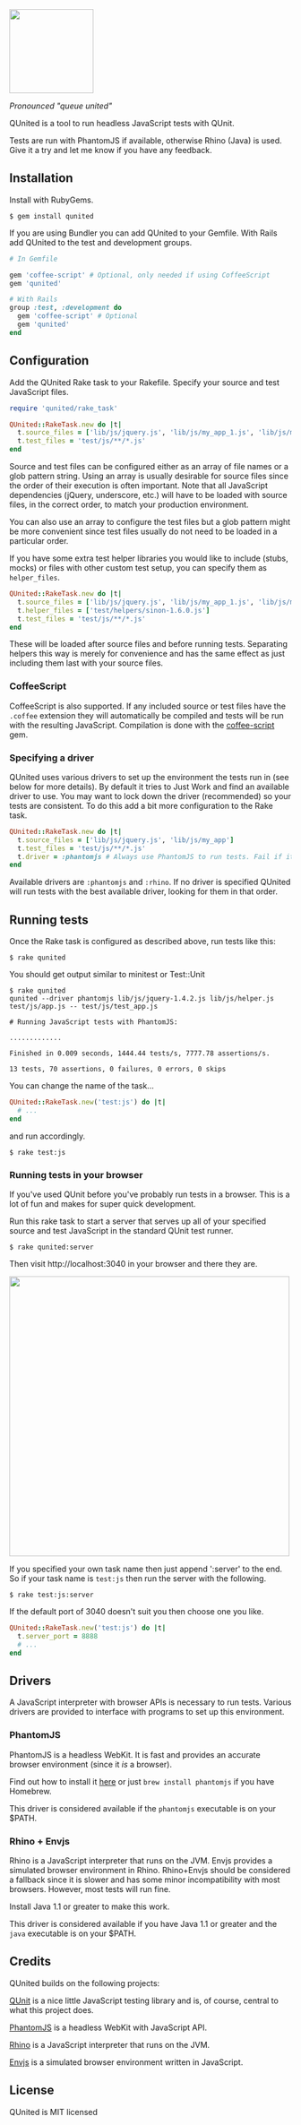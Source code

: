 <img src="http://i.imgur.com/NIoQy.png" width="150px" />

_Pronounced "queue united"_

QUnited is a tool to run headless JavaScript tests with QUnit.

Tests are run with PhantomJS if available, otherwise Rhino (Java) is used. Give it a try and let me know if you have any feedback.

## Installation

Install with RubyGems.

```
$ gem install qunited
```

If you are using Bundler you can add QUnited to your Gemfile. With Rails add QUnited to the test and development groups.

```ruby
# In Gemfile

gem 'coffee-script' # Optional, only needed if using CoffeeScript
gem 'qunited'
```

```ruby
# With Rails
group :test, :development do
  gem 'coffee-script' # Optional
  gem 'qunited'
end
```


## Configuration

Add the QUnited Rake task to your Rakefile. Specify your source and test JavaScript files.

```ruby
require 'qunited/rake_task'

QUnited::RakeTask.new do |t|
  t.source_files = ['lib/js/jquery.js', 'lib/js/my_app_1.js', 'lib/js/my_app_2.js']
  t.test_files = 'test/js/**/*.js'
end
```

Source and test files can be configured either as an array of file names or a glob pattern string. Using an array is usually desirable for source files since the order of their execution is often important. Note that all JavaScript dependencies (jQuery, underscore, etc.) will have to be loaded with source files, in the correct order, to match your production environment.

You can also use an array to configure the test files but a glob pattern might be more convenient since test files usually do not need to be loaded in a particular order.


If you have some extra test helper libraries you would like to include (stubs, mocks) or files with other custom test setup, you can specify them as ```helper_files```.

```ruby
QUnited::RakeTask.new do |t|
  t.source_files = ['lib/js/jquery.js', 'lib/js/my_app_1.js', 'lib/js/my_app_2.js']
  t.helper_files = ['test/helpers/sinon-1.6.0.js']
  t.test_files = 'test/js/**/*.js'
end
```
These will be loaded after source files and before running tests. Separating helpers this way is merely for convenience and has the same effect as just including them last with your source files.

### CoffeeScript

CoffeeScript is also supported. If any included source or test files have the `.coffee` extension they will automatically be compiled and tests will be run with the resulting JavaScript. Compilation is done with the [coffee-script](https://github.com/josh/ruby-coffee-script) gem.

### Specifying a driver

QUnited uses various drivers to set up the environment the tests run in (see below for more details). By default it tries to Just Work and find an available driver to use. You may want to lock down the driver (recommended) so your tests are consistent. To do this add a bit more configuration to the Rake task.

```ruby
QUnited::RakeTask.new do |t|
  t.source_files = ['lib/js/jquery.js', 'lib/js/my_app']
  t.test_files = 'test/js/**/*.js'
  t.driver = :phantomjs # Always use PhantomJS to run tests. Fail if it's not available.
end
```

Available drivers are ```:phantomjs``` and ```:rhino```. If no driver is specified QUnited will run tests with the best available driver, looking for them in that order.

## Running tests

Once the Rake task is configured as described above, run tests like this:

```
$ rake qunited
```

You should get output similar to minitest or Test::Unit

```
$ rake qunited
qunited --driver phantomjs lib/js/jquery-1.4.2.js lib/js/helper.js test/js/app.js -- test/js/test_app.js

# Running JavaScript tests with PhantomJS:

.............

Finished in 0.009 seconds, 1444.44 tests/s, 7777.78 assertions/s.

13 tests, 70 assertions, 0 failures, 0 errors, 0 skips
```

You can change the name of the task...

```ruby
QUnited::RakeTask.new('test:js') do |t|
  # ...
end
```
and run accordingly.

```
$ rake test:js
```

### Running tests in your browser

If you've used QUnit before you've probably run tests in a browser. This is a lot of fun and makes for super quick development.

Run this rake task to start a server that serves up all of your specified source and test JavaScript in the standard QUnit test runner.

```
$ rake qunited:server
```

Then visit http://localhost:3040 in your browser and there they are.

<img src="http://i.imgur.com/o6Gx8.png" width="500px" />

If you specified your own task name then just append ':server' to the end. So if your task name is ```test:js``` then run the server with the following.
```
$ rake test:js:server
```

If the default port of 3040 doesn't suit you then choose one you like.
```ruby
QUnited::RakeTask.new('test:js') do |t|
  t.server_port = 8888
  # ...
end
```

## Drivers

A JavaScript interpreter with browser APIs is necessary to run tests. Various drivers are provided to interface with programs to set up this environment.

### PhantomJS

PhantomJS is a headless WebKit. It is fast and provides an accurate browser environment (since it _is_ a browser).

Find out how to install it [here](http://phantomjs.org/) or just ```brew install phantomjs``` if you have Homebrew.

This driver is considered available if the ```phantomjs``` executable is on your $PATH.

### Rhino + Envjs

Rhino is a JavaScript interpreter that runs on the JVM. Envjs provides a simulated browser environment in Rhino. Rhino+Envjs should be considered a fallback since it is slower and has some minor incompatibility with most browsers. However, most tests will run fine.

Install Java 1.1 or greater to make this work.

This driver is considered available if you have Java 1.1 or greater and the ```java``` executable is on your $PATH.

## Credits

QUnited builds on the following projects:

[QUnit](https://github.com/jquery/qunit/) is a nice little JavaScript testing library and is, of course, central to what this project does.

[PhantomJS](http://phantomjs.org/) is a headless WebKit with JavaScript API.

[Rhino](http://www.mozilla.org/rhino/) is a JavaScript interpreter that runs on the JVM.

[Envjs](http://www.envjs.com/) is a simulated browser environment written in JavaScript.

## License

QUnited is MIT licensed
